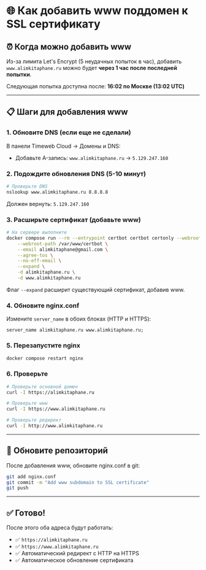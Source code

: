 # 🌐 Как добавить www поддомен к SSL сертификату

## ⏰ Когда можно добавить www

Из-за лимита Let's Encrypt (5 неудачных попыток в час), добавить `www.alimkitaphane.ru` можно будет **через 1 час после последней попытки**.

Следующая попытка доступна после: **16:02 по Москве (13:02 UTC)**

---

## 📋 Шаги для добавления www

### 1. Обновите DNS (если еще не сделали)

В панели Timeweb Cloud → Домены и DNS:
- Добавьте A-запись: `www.alimkitaphane.ru` → `5.129.247.160`

### 2. Подождите обновления DNS (5-10 минут)

```bash
# Проверьте DNS
nslookup www.alimkitaphane.ru 8.8.8.8
```

Должен вернуть: `5.129.247.160`

### 3. Расширьте сертификат (добавьте www)

```bash
# На сервере выполните
docker compose run --rm --entrypoint certbot certbot certonly --webroot \
    --webroot-path /var/www/certbot \
    --email alimkitaphane@gmail.com \
    --agree-tos \
    --no-eff-email \
    --expand \
    -d alimkitaphane.ru \
    -d www.alimkitaphane.ru
```

Флаг `--expand` расширит существующий сертификат, добавив www.

### 4. Обновите nginx.conf

Измените `server_name` в обоих блоках (HTTP и HTTPS):

```nginx
server_name alimkitaphane.ru www.alimkitaphane.ru;
```

### 5. Перезапустите nginx

```bash
docker compose restart nginx
```

### 6. Проверьте

```bash
# Проверьте основной домен
curl -I https://alimkitaphane.ru

# Проверьте www
curl -I https://www.alimkitaphane.ru

# Проверьте редирект
curl -I http://www.alimkitaphane.ru
```

---

## 🔄 Обновите репозиторий

После добавления www, обновите nginx.conf в git:

```bash
git add nginx.conf
git commit -m "Add www subdomain to SSL certificate"
git push
```

---

## ✅ Готово!

После этого оба адреса будут работать:
- ✅ `https://alimkitaphane.ru`
- ✅ `https://www.alimkitaphane.ru`
- ✅ Автоматический редирект с HTTP на HTTPS
- ✅ Автоматическое обновление сертификата

